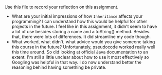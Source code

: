 Use this file to record your reflection on this assignment.

- What are your initial impressions of how `Inheritance` affects your programming?
I can understand how this would be helpful for other projects in the future. I feel like in this assignment, it didn't seem to have a lot of use besides storing a name and a toString() method. Besides that, there were lots of differences. It did streamline my code though.  
- What worked, what didn't, what advice would you give someone taking this course in the future?
Unfortunately, pseudocode worked really well this time around. So did looking at official Java documentation to an extent. I'm still a little unclear about how to use it most effectively so Googling was helpful in that way. I do now understand better the reasoning behind having something be private.  
